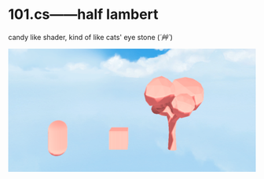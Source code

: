 # 101.cs——half lambert

candy like shader, kind of like cats' eye stone (*´艸`*)

![png](https://raw.githubusercontent.com/chenwanwan13/ShaderLabNote/master/101-hLambert/101.png)
